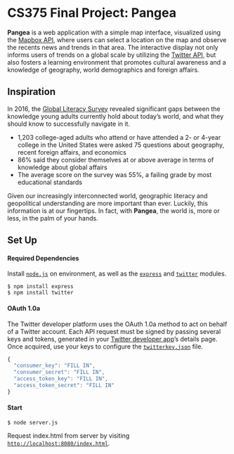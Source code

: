 # CS375 Final Project: Pangea

**Pangea** is a web application with a simple map interface, visualized using the [Mapbox API](https://docs.mapbox.com/mapbox-gl-js/api/), where users can select a location on the map and observe the recents news and trends in that area. The interactive display not only informs users of trends on a global scale by utilizing the [Twitter API](https://developer.twitter.com/en/docs/api-reference-index), but also fosters a learning environment that promotes cultural awareness and a knowledge of geography, world demographics and foreign affairs.

## Inspiration
In 2016, the [Global Literacy Survey](https://www.cfr.org/global-literacy-survey) revealed significant gaps between the knowledge young adults currently hold about today’s world, and what they should know to successfully navigate in it.
* 1,203 college-aged adults who attend or have attended a 2- or 4-year college in the United States were asked 75 questions about geography, recent foreign affairs, and economics
* 86% said they consider themselves at or above average in terms of knowledge about global affairs
* The average score on the survey was 55%, a failing grade by most educational standards

Given our increasingly interconnected world, geographic literacy and geopolitical understanding are more important than ever. Luckily, this information is at our fingertips. In fact, with **Pangea**, the world is, more or less, in the palm of your hands.

## Set Up

#### Required Dependencies
Install [`node.js`](https://nodejs.org/en/download/) on environment, as well as the [`express`](https://github.com/expressjs/express) and [`twitter`](https://github.com/desmondmorris/node-twitter) modules. 

    $ npm install express
    $ npm install twitter

#### OAuth 1.0a
The Twitter developer platform uses the OAuth 1.0a method to act on behalf of a Twitter account. Each API request must be signed by passing several keys and tokens, generated in your [Twitter developer app](https://apps.twitter.com/app/new)’s details page. Once acquired, use your keys to configure the [`twitterkey.json`](https://gitlab.cci.drexel.edu/ets43/pangea/-/blob/master/twitterkey.json) file.
```js
{
  "consumer_key": "FILL IN",
  "consumer_secret": "FILL IN",
  "access_token_key": "FILL IN",
  "access_token_secret": "FILL IN"
}
```

#### Start

    $ node server.js
Request index.html from server by visiting [`http://localhost:8080/index.html`](http://localhost:8080/index.html).


